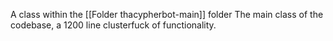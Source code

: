 A class within the [[Folder thacypherbot-main]] folder
The main class of the codebase, a 1200 line clusterfuck of functionality.